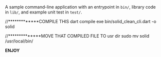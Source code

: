 A sample command-line application with an entrypoint in `bin/`, library code
in `lib/`, and example unit test in `test/`.

//*************COMPILE THIS
dart compile exe bin/solid_clean_cli.dart -o solid

//**************MOVE THAT COMPILED FILE TO usr dir
sudo mv solid /usr/local/bin/ 

********************ENJOY********************
